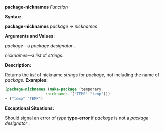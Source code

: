 **package-nicknames** *Function* 



**Syntax:** 



**package-nicknames** *package → nicknames* 



**Arguments and Values:** 



*package*—a *package designator* . 



*nicknames*—a *list* of *strings*. 



**Description:** 



Returns the *list* of nickname *strings* for *package*, not including the name of *package*. **Examples:**
```lisp
(package-nicknames (make-package ’temporary 
				  :nicknames ’("TEMP" "temp"))) 
→ ("temp" "TEMP") 
```
**Exceptional Situations:** 



Should signal an error of *type* **type-error** if *package* is not a *package designator* . 







 



 



